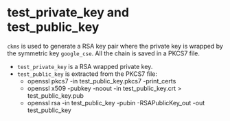 # test_private_key and test_public_key

`ckms` is used to generate a RSA key pair where the private key is wrapped by the symmetric key `google_cse`. All the chain is saved in a PKCS7 file.

- `test_private_key` is a RSA wrapped private key.
- `test_public_key` is extracted from the PKCS7 file:
  - openssl pkcs7 -in test_public_key.pkcs7 -print_certs
  - openssl x509 -pubkey -noout -in test_public_key.crt > test_public_key.pub
  - openssl rsa -in test_public_key -pubin -RSAPublicKey_out -out test_public_key
